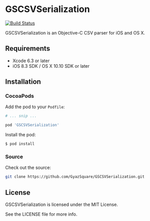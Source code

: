 GSCSVSerialization
==================
[![Build Status](https://travis-ci.org/GyazSquare/GSCSVSerialization.svg?branch=master)](https://travis-ci.org/GyazSquare/GSCSVSerialization)

GSCSVSerialization is an Objective-C CSV parser for iOS and OS X.

## Requirements

* Xcode 6.3 or later
* iOS 8.3 SDK / OS X 10.10 SDK or later

## Installation

### CocoaPods

Add the pod to your `Podfile`:

```ruby
# ... snip ...

pod 'GSCSVSerialization'
```

Install the pod:

```sh
$ pod install
```

### Source

Check out the source:

```sh
git clone https://github.com/GyazSquare/GSCSVSerialization.git
```

## License

GSCSVSerialization is licensed under the MIT License.

See the LICENSE file for more info.
